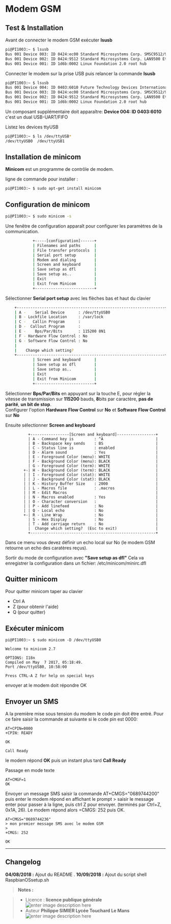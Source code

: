 ﻿# Modem GSM

## Test & Installation
Avant de connecter le modem GSM exécuter **lsusb** 
```bash
pi@PI1003:~ $ lsusb
Bus 001 Device 003: ID 0424:ec00 Standard Microsystems Corp. SMSC9512/9514 Fast Ethernet Adapter
Bus 001 Device 002: ID 0424:9512 Standard Microsystems Corp. LAN9500 Ethernet 10/100 Adapter / SMSC9512/9514 Hub
Bus 001 Device 001: ID 1d6b:0002 Linux Foundation 2.0 root hub
```
Connecter le modem sur la prise USB puis relancer la commande **lsusb**
```bash
pi@PI1003:~ $ lsusb
Bus 001 Device 004: ID 0403:6010 Future Technology Devices International, Ltd FT2232C Dual USB-UART/FIFO IC
Bus 001 Device 003: ID 0424:ec00 Standard Microsystems Corp. SMSC9512/9514 Fast Ethernet Adapter
Bus 001 Device 002: ID 0424:9512 Standard Microsystems Corp. LAN9500 Ethernet 10/100 Adapter / SMSC9512/9514 Hub
Bus 001 Device 001: ID 1d6b:0002 Linux Foundation 2.0 root hub
```
Un composant supplémentaire doit apparaître: 
**Device 004: ID 0403:6010**  c'est un dual USB-UART/FIFO

Listez les devices ttyUSB
```bash
pi@PI1003:~ $ ls /dev/ttyUSB*
/dev/ttyUSB0  /dev/ttyUSB1
```


## Installation de minicom
**Minicom** est un programme de contrôle de modem.

ligne de commande pour installer :
```bash
pi@PI1003:~ $ sudo apt-get install minicom
```
## Configuration de minicom

```bash
pi@PI1003:~ $ sudo minicom -s
```
Une fenêtre de configuration apparaît pour configurer les paramètres de la communication.
```bash
            +-----[configuration]------+
            | Filenames and paths      |
            | File transfer protocols  |
            | Serial port setup        |
            | Modem and dialing        |
            | Screen and keyboard      |
            | Save setup as dfl        |
            | Save setup as..          |
            | Exit                     |
            | Exit from Minicom        |
            +--------------------------+
```
Sélectionner **Serial port setup** avec les flèches bas et haut du clavier
```bash
    +-----------------------------------------------------------------+
    | A -    Serial Device      : /dev/ttyUSB0                        |
    | B - Lockfile Location     : /var/lock                           |
    | C -   Callin Program      :                                     |
    | D -  Callout Program      :                                     |
    | E -    Bps/Par/Bits       : 115200 8N1                          |
    | F - Hardware Flow Control : No                                  |
    | G - Software Flow Control : No                                  |
    |                                                                 |
    |    Change which setting?                                        |
    +-----------------------------------------------------------------+
            | Screen and keyboard      |
            | Save setup as dfl        |
            | Save setup as..          |
            | Exit                     |
            | Exit from Minicom        |
            +--------------------------+
```
Sélectionner **Bps/Par/Bits** en appuyant sur la touche E, pour régler la vitesse de transmission sur **115200** bauds, **8**bits par caractère, **pas de parité**, **un bit de stop**.  
Configurer l'option **Hardware Flow Control**  sur **No** et **Software Flow Control**  sur **No**

Ensuite sélectionner **Screen and keyboard**

              +-----------------[Screen and keyboard]-----------------+
              | A - Command key is         : ^A                       |
              | B - Backspace key sends    : BS                       |
              | C - Status line is         : enabled                  |
              | D - Alarm sound            : Yes                      |
              | E - Foreground Color (menu): WHITE                    |
              | F - Background Color (menu): BLACK                    |
              | G - Foreground Color (term): WHITE                    |
            +-| H - Background Color (term): BLACK                    |
            | | I - Foreground Color (stat): WHITE                    |
            | | J - Background Color (stat): BLACK                    |
            | | K - History Buffer Size    : 2000                     |
            | | L - Macros file            : .macros                  |
            | | M - Edit Macros                                       |
            | | N - Macros enabled         : Yes                      |
            | | O - Character conversion   :                          |
            | | P - Add linefeed           : No                       |
            | | Q - Local echo             : No                       |
            +-| R - Line Wrap              : No                       |
              | S - Hex Display            : No                       |
              | T - Add carriage return    : No                       |
              |  Change which setting?  (Esc to exit)                 |
              +-------------------------------------------------------+
Dans ce menu vous devez définir un echo local sur No (le modem GSM retourne un echo des caratères reçus).


Sortir du mode de configuration avec **"Save setup as dfl"**
Cela va enregistrer la configuration dans un fichier: /etc/minicom/minirc.dfl 

## Quitter minicom
Pour quitter minicom taper au clavier

 - Ctrl A
 - Z   (pour obtenir l'aide)
 - Q  (pour quitter)

## Exécuter minicom
```
pi@PI1003:~ $ sudo minicom -D /dev/ttyUSB0

Welcome to minicom 2.7

OPTIONS: I18n 
Compiled on May  7 2017, 05:18:49.
Port /dev/ttyUSB0, 10:58:00

Press CTRL-A Z for help on special keys

```
envoyer at
le modem doit répondre OK

## Envoyer un SMS

A la première mise sous tension du modem le code pin doit être entré. Pour ce faire saisir la commande at suivante si le code pin est 0000:
```
AT+CPIN=0000
+CPIN: READY

OK

Call Ready
```
le modem répond **OK** puis un instant plus tard **Call Ready**

Passage en mode texte 
```
AT+CMGF=1                                                                                                        
OK
```
Envoyer un message SMS saisir la commande AT+CMGS="0689744200" puis enter
le modem répond en affichant le prompt > saisir le message enter pour passer à la ligne, puis ctrl Z  pour envoyer. (terminés par Ctrl+Z, 0x1A, 26). Le modem répond alors =CMGS: 252 puis OK.
```
AT+CMGS="0689744236"
> mon premier message SMS avec le modem GSM
>                                            
+CMGS: 252
                                                                                                         
OK
```




 
 



--------

  



## Changelog

 **04/08/2018 :** Ajout du README . 
 **10/09/2018 :** Ajout du  script shell RaspbianOSsetup.sh
 
> **Notes :**


> - Licence : **licence publique générale** ![enter image description here](https://img.shields.io/badge/licence-GPL-green.svg)
> - Auteur **Philippe SIMIER Lycée Touchard Le Mans**
>  ![enter image description here](https://img.shields.io/badge/built-passing-green.svg)
<!-- TOOLBOX 

Génération des badges : https://shields.io/
Génération de ce fichier : https://stackedit.io/editor#



